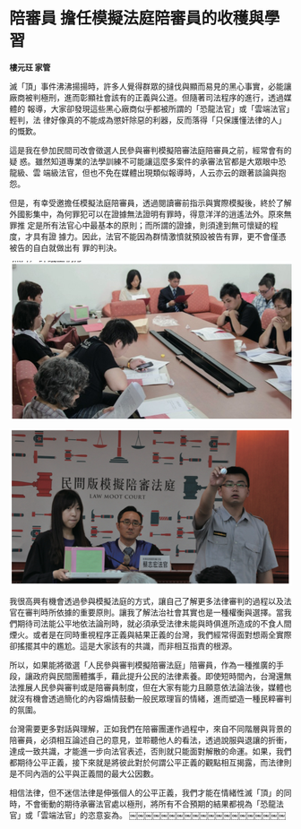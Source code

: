 # 陪審員 擔任模擬法庭陪審員的收穫與學習

**樓元玨 家管**

滅「頂」事件沸沸揚揚時，許多人覺得群眾的撻伐與顯而易見的黑心事實，必能讓
廠商被判極刑，進而彰顯社會該有的正義與公道。但隨著司法程序的進行，透過媒體的
報導，大家卻發現這些黑心廠商似乎都被所謂的「恐龍法官」或「雲端法官」輕判，法
律好像真的不能成為懲奸除惡的利器，反而落得「只保護懂法律的人」的慨歎。

這是我在參加民間司改會徵選人民參與審判模擬陪審法庭陪審員之前，經常會有的疑
惑。雖然知道專業的法學訓練不可能讓這麼多案件的承審法官都是大眾眼中恐龍級、雲
端級法官，但也不免在媒體出現類似報導時，人云亦云的跟著談論與抱怨。

但是，有幸受邀擔任模擬法庭陪審員，透過閱讀審前指示與實際模擬後，終於了解
外國影集中，為何罪犯可以在證據無法證明有罪時，得意洋洋的逍遙法外。原來無罪推
定是所有法官心中最基本的原則；而所謂的證據，則須達到無可懷疑的程度，才具有證
據力。因此，法官不能因為群情激憤就預設被告有罪，更不會僅憑被告的自白就做出有
罪的判決。

![評議室情形](images/3-3-1.jpg "評議室情形")

![陪審員選任程序隨機抽選號碼](images/3-3-2.jpg "陪審員選任程序隨機抽選號碼")

我很高興有機會透過參與模擬法庭的方式，讓自己了解更多法律審判的過程以及法官在審判時所依據的重要原則。讓我了解法治社會其實也是一種權衡與選擇。當我們期待司法能公平地依法論刑時，就必須承受法律未能與時俱進所造成的不食人間煙火。或者是在同時重視程序正義與結果正義的台灣，我們經常得面對想兩全實際卻搖擺其中的尷尬。這是大家該有的共識，而非相互指責的根源。

所以，如果能將徵選「人民參與審判模擬陪審法庭」陪審員，作為一種推廣的手段，讓政府與民間團體攜手，藉此提升公民的法律素養。即使短時間內，台灣還無法推展人民參與審判或是陪審員制度，但在大家有能力且願意依法論法後，媒體也就沒有機會透過簡化的內容煽情鼓動一般民眾理盲的情緒，進而塑造一種民粹審判的氛圍。

台灣需要更多對話與理解，正如我們在陪審團運作過程中，來自不同階層與背景的陪審員，必須相互論述自己的意見，並聆聽他人的看法，透過說服與退讓的折衝，達成一致共識，才能進一步向法官表述，否則就只能面對解散的命運。如果，我們都期待公平正義，接下來就是將彼此對於何謂公平正義的觀點相互揭露，而法律則是不同內涵的公平與正義間的最大公因數。

相信法律，但不迷信法律是伸張個人的公平正義，我們才能在情緒性滅「頂」的同時，不會衝動的期待承審法官處以極刑，將所有不合預期的結果都視為「恐龍法官」或「雲端法官」的恣意妄為。
￼￼￼￼￼￼￼￼￼￼￼￼￼￼￼￼￼￼￼￼